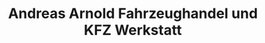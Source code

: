 ---
title: "Andreas Arnold Fahrzeughandel und KFZ Werkstatt"
url: /radeberg/andreas-arnold-fahrzeughandel-und-kfz-werkstatt/
shop: Autowerkstatt
---